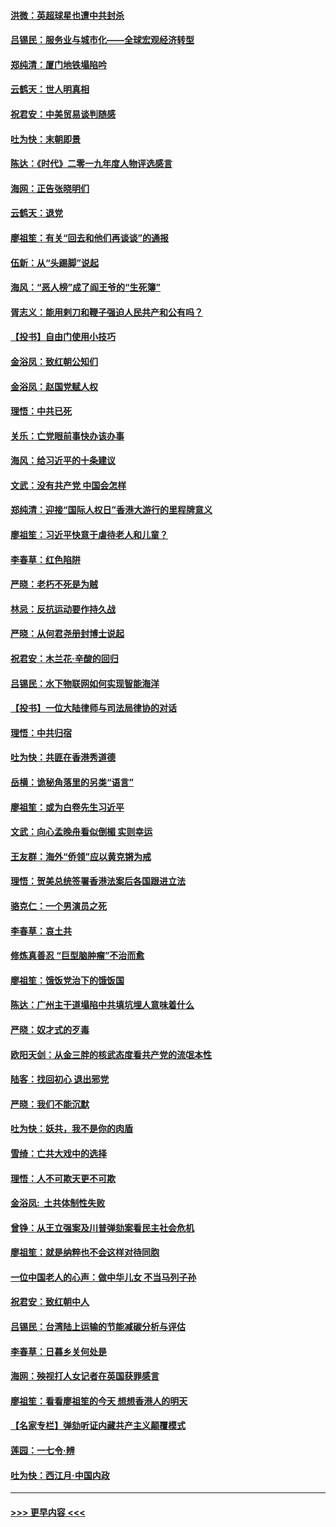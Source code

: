 #### [洪微：英超球星也遭中共封杀](../pages/nsc993/n11727243.md?t=12171833) 
#### [吕锡民：服务业与城市化——全球宏观经济转型](../pages/nsc993/n11725845.md?t=12171833) 
#### [郑纯清：厦门地铁塌陷吟](../pages/nsc993/n11725813.md?t=12171833) 
#### [云鹤天：世人明真相](../pages/nsc993/n11725621.md?t=12171833) 
#### [祝君安：中美贸易谈判随感](../pages/nsc993/n11725609.md?t=12171833) 
#### [吐为快：末朝即景](../pages/nsc993/n11723365.md?t=12171833) 
#### [陈达：《时代》二零一九年度人物评选感言](../pages/nsc993/n11723337.md?t=12171833) 
#### [海网：正告张晓明们](../pages/nsc993/n11723228.md?t=12171833) 
#### [云鹤天：退党](../pages/nsc993/n11723056.md?t=12171833) 
#### [廖祖笙：有关“回去和他们再谈谈”的通报](../pages/nsc993/n11722442.md?t=12171833) 
#### [伍新：从“头踢脚”说起](../pages/nsc993/n11722429.md?t=12171833) 
#### [海风：“恶人榜”成了阎王爷的“生死簿”](../pages/nsc993/n11722272.md?t=12171833) 
#### [胥志义：能用剌刀和鞭子强迫人民共产和公有吗？](../pages/nsc993/n11720569.md?t=12171833) 
#### [【投书】自由门使用小技巧](../pages/nsc993/n11720180.md?t=12171833) 
#### [金浴凤：致红朝公知们](../pages/nsc993/n11720563.md?t=12171833) 
#### [金浴凤：赵国党赋人权](../pages/nsc993/n11720533.md?t=12171833) 
#### [理悟：中共已死](../pages/nsc993/n11720233.md?t=12171833) 
#### [关乐：亡党眼前事快办该办事](../pages/nsc993/n11719160.md?t=12171833) 
#### [海风：给习近平的十条建议](../pages/nsc993/n11717616.md?t=12171833) 
#### [文武：没有共产党 中国会怎样](../pages/nsc993/n11717584.md?t=12171833) 
#### [郑纯清：迎接“国际人权日”香港大游行的里程牌意义](../pages/nsc993/n11717417.md?t=12171833) 
#### [廖祖笙：习近平快意于虐待老人和儿童？](../pages/nsc993/n11715313.md?t=12171833) 
#### [李春草：红色陷阱](../pages/nsc993/n11715029.md?t=12171833) 
#### [严晓：老朽不死是为贼](../pages/nsc993/n11712910.md?t=12171833) 
#### [林忌：反抗运动要作持久战](../pages/nsc993/n11712623.md?t=12171833) 
#### [严晓：从何君尧册封博士说起](../pages/nsc993/n11712465.md?t=12171833) 
#### [祝君安：木兰花·辛酸的回归](../pages/nsc993/n11712381.md?t=12171833) 
#### [吕锡民：水下物联网如何实现智能海洋](../pages/nsc993/n11711158.md?t=12171833) 
#### [【投书】一位大陆律师与司法局律协的对话](../pages/nsc993/n11709675.md?t=12171833) 
#### [理悟：中共归宿](../pages/nsc993/n11710059.md?t=12171833) 
#### [吐为快：共匪在香港秀道德](../pages/nsc993/n11709979.md?t=12171833) 
#### [岳横：诡秘角落里的另类“语言”](../pages/nsc993/n11709792.md?t=12171833) 
#### [廖祖笙：或为白卷先生习近平](../pages/nsc993/n11708330.md?t=12171833) 
#### [文武：向心孟晚舟看似倒楣 实则幸运](../pages/nsc993/n11708236.md?t=12171833) 
#### [王友群：海外“侨领”应以黄克锵为戒](../pages/nsc993/n11706176.md?t=12171833) 
#### [理悟：贺美总统签署香港法案后各国跟进立法](../pages/nsc993/n11706853.md?t=12171833) 
#### [骆克仁：一个男演员之死](../pages/nsc993/n11706677.md?t=12171833) 
#### [李春草：哀土共](../pages/nsc993/n11706255.md?t=12171833) 
#### [修炼真善忍 “巨型脑肿瘤”不治而愈](../pages/nsc993/n11705340.md?t=12171833) 
#### [廖祖笙：饿饭党治下的饿饭国](../pages/nsc993/n11705085.md?t=12171833) 
#### [陈达：广州主干道塌陷中共填坑埋人意味着什么](../pages/nsc993/n11705046.md?t=12171833) 
#### [严晓：奴才式的歹毒](../pages/nsc993/n11704826.md?t=12171833) 
#### [欧阳天剑：从金三胖的核武态度看共产党的流氓本性](../pages/nsc993/n11702238.md?t=12171833) 
#### [陆客：找回初心 退出邪党](../pages/nsc993/n11702213.md?t=12171833) 
#### [严晓：我们不能沉默](../pages/nsc993/n11702110.md?t=12171833) 
#### [吐为快：妖共，我不是你的肉盾](../pages/nsc993/n11701366.md?t=12171833) 
#### [雪绮：亡共大戏中的选择](../pages/nsc993/n11699922.md?t=12171833) 
#### [理悟：人不可欺天更不可欺](../pages/nsc993/n11699657.md?t=12171833) 
#### [金浴凤:  土共体制性失败](../pages/nsc993/n11699361.md?t=12171833) 
#### [曾铮：从王立强案及川普弹劾案看民主社会危机](../pages/nsc993/n11699318.md?t=12171833) 
#### [廖祖笙：就是纳粹也不会这样对待同胞](../pages/nsc993/n11697658.md?t=12171833) 
#### [一位中国老人的心声：做中华儿女 不当马列子孙](../pages/nsc993/n11697525.md?t=12171833) 
#### [祝君安：致红朝中人](../pages/nsc993/n11697518.md?t=12171833) 
#### [吕锡民：台湾陆上运输的节能减碳分析与评估](../pages/nsc993/n11694983.md?t=12171833) 
#### [李春草：日暮乡关何处是](../pages/nsc993/n11694805.md?t=12171833) 
#### [海网：殃视打人女记者在英国获罪感言](../pages/nsc993/n11693832.md?t=12171833) 
#### [廖祖笙：看看廖祖笙的今天 想想香港人的明天](../pages/nsc993/n11693707.md?t=12171833) 
#### [【名家专栏】弹劾听证内藏共产主义颠覆模式](../pages/nsc993/n11693563.md?t=12171833) 
#### [莲园：一七令‧辨](../pages/nsc993/n11692558.md?t=12171833) 
#### [吐为快：西江月·中国内政](../pages/nsc993/n11692071.md?t=12171833) 

----
#### [ >>> 更早内容 <<< ](../indexes/nsc993-earlier.md)
